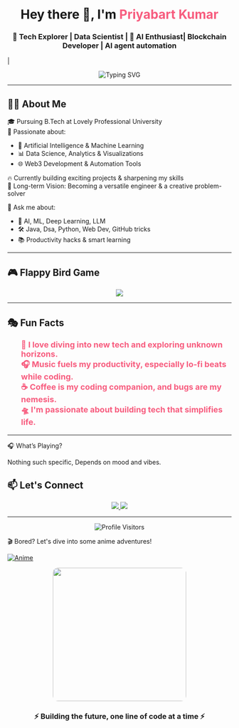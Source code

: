 <!-- HEADER -->
<h1 align="center">Hey there 👋, I'm <span style="color:#f75c7e;">Priyabart Kumar</span></h1>
<h3 align="center">🚀 Tech Explorer | Data Scientist | 🧠 AI Enthusiast| Blockchain Developer | AI agent automation </h3>|

<p align="center">
  <img src="https://readme-typing-svg.herokuapp.com?font=Fira+Code&weight=500&size=24&pause=1000&center=true&vCenter=true&lines=⚡+Engineer+in+the+Making;🌐+Full-stack+Developer;🤖+AI+%2B+ML+Explorer;🎯+Focused+on+Growth+%26+Impact" alt="Typing SVG" />
</p>



---

## 👨‍💻 About Me

🎓 Pursuing B.Tech at Lovely Professional University  
🌱 Passionate about:
- 🤖 Artificial Intelligence & Machine Learning  
- 📊 Data Science, Analytics & Visualizations  
- 🌐 Web3 Development & Automation Tools  

🔥 Currently building exciting projects & sharpening my skills  
🎯 Long-term Vision: Becoming a versatile engineer & a creative problem-solver

💬 Ask me about:
- 📌 AI, ML, Deep Learning, LLM
- 🛠 Java, Dsa, Python, Web Dev, GitHub tricks
- 📚 Productivity hacks & smart learning

---

## 🎮 Flappy Bird Game

<p align="center">
  <a href="https://flappybird.io/" target="_blank">
    <img src="https://img.shields.io/badge/Start%20Game-Click%20Here-ff69b4?style=for-the-badge&logo=game-controller&logoColor=white">
  </a>
</p>

---

## 🎭 Fun Facts

<p align="center">
  <ul style="list-style-type: none; color: #f75c7e; font-size: 18px; font-weight: bold;">
    <li>🧠 I love diving into new tech and exploring unknown horizons.</li>
    <li>🎧 Music fuels my productivity, especially lo-fi beats while coding.</li>
    <li>☕ Coffee is my coding companion, and bugs are my nemesis.</li>
    <li>🛸 I'm passionate about building tech that simplifies life.</li>
  </ul>
</p>

---
🎧 What’s Playing?

Nothing such specific, Depends on mood and vibes.



## 📫 Let's Connect

<p align="center">
  <a href="https://www.linkedin.com/in/harshvindersingh15122000/" target="_blank">
    <img src="https://img.shields.io/badge/-LinkedIn-%230077B5?style=for-the-badge&logo=linkedin&logoColor=white"/>
  </a>
  <a href="mailto:singh.harshvinder2000@gmail.com">
    <img src="https://img.shields.io/badge/-Gmail-D14836?style=for-the-badge&logo=gmail&logoColor=white"/>
  </a>
</p>

---
<!-- Profile Visitors Counter -->
<p align="center">
  <img src="https://profile-counter.glitch.me/Priyabartkumar/count.svg" alt="Profile Visitors" />
</p>

🎬 Bored? Let's dive into some anime adventures!  

[![Anime](https://img.shields.io/badge/Anime-FC4C9C?style=for-the-badge&logo=anime&logoColor=white)](https://hianimez.to/home)



<p align="center">
  <img src="https://media.giphy.com/media/qgQUggAC3Pfv687qPC/giphy.gif" width="300" style="border-radius: 12px;" />
</p>

<h3 align="center">⚡ Building the future, one line of code at a time ⚡</h3>
